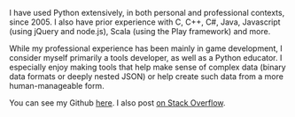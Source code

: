 <!--
.. title: About the Author
-->
I have used Python extensively, in both personal and professional contexts, since 2005. I also have prior experience with C, C++, C#, Java, Javascript (using jQuery and node.js), Scala (using the Play framework) and more.

While my professional experience has been mainly in game development, I consider myself primarily a tools developer, as well as a Python educator. I especially enjoy making tools that help make sense of complex data (binary data formats or deeply nested JSON) or help create such data from a more human-manageable form.

You can see my Github [here](https://github.com/zahlman). I also post [on Stack Overflow](https://stackoverflow.com/users/523612/karl-knechtel).

